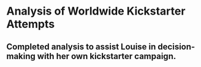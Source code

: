 # Analysis of Worldwide Kickstarter Attempts
Completed analysis to assist Louise in decision-making with her own kickstarter campaign.
---
